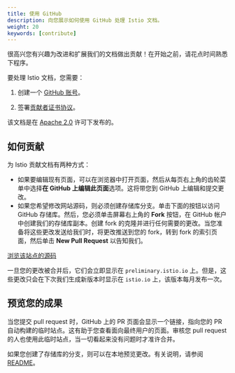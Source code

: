```yaml
---
title: 使用 GitHub
description: 向您展示如何使用 GitHub 处理 Istio 文档。
weight: 20
keywords: [contribute]
---
```


很高兴您有兴趣为改进和扩展我们的文档做出贡献！在开始之前，请花点时间熟悉下程序。

要处理 Istio 文档，您需要：

1. 创建一个 [GitHub 账号](https://github.com)。

1. 签署[贡献者证书协议](https://github.com/istio/community/blob/master/CONTRIBUTING.md#contributor-license-agreements)。

该文档是在 [Apache 2.0](https://github.com/istio/istio.io/blob/master/LICENSE) 许可下发布的。

## 如何贡献

为 Istio 贡献文档有两种方式：

* 如果要编辑现有页面，可以在浏览器中打开页面，然后从每页右上角的齿轮菜单中选择**在 GitHub 上编辑此页面**选项。这将带您到 GitHub 上编辑和提交更改。
* 如果您希望修改网站源码，则必须创建存储库分支。单击下面的按钮以访问 GitHub 存储库。然后，您必须单击屏幕右上角的 **Fork** 按钮，在 GitHub 帐户中创建我们的存储库副本。创建 fork 的克隆并进行任何需要的更改。当您准备将这些更改发送给我们时，将更改推送到您的 fork，转到 fork 的索引页面，然后单击 **New Pull Request** 以告知我们。

<a class="btn btn-istio"
href="https://github.com/istio/istio.io/">浏览该站点的源码</a>

一旦您的更改被合并后，它们会立即显示在 `preliminary.istio.io` 上。但是，这些更改只会在下次我们生成新版本时显示在 `istio.io` 上，该版本每月发布一次。

## 预览您的成果

当您提交 pull request 时，GitHub 上的 PR 页面会显示一个链接，指向您的 PR 自动构建的临时站点。这有助于您查看面向最终用户的页面。审核您 pull request 的人也使用此临时站点，当一切看起来没有问题时才准许合并。

如果您创建了存储库的分支，则可以在本地预览更改。有关说明，请参阅 [README](https://github.com/istio/istio.io/blob/master/README.md)。